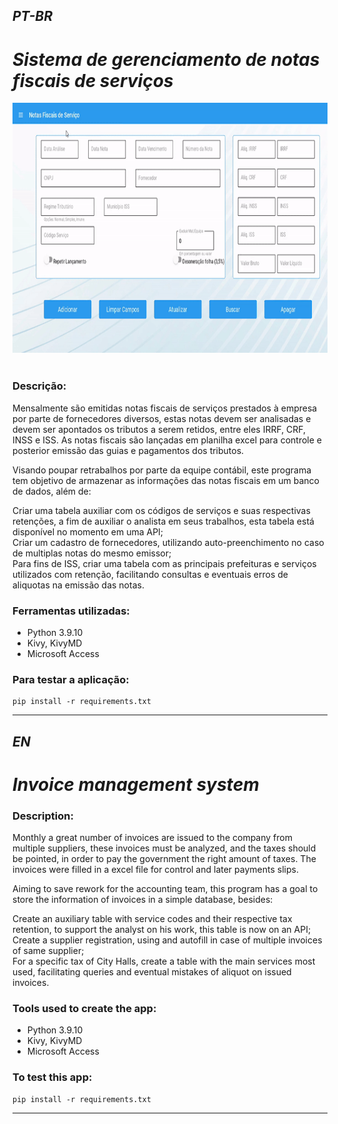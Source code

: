 ## *PT-BR*

# ***Sistema de gerenciamento de notas fiscais de serviços***

<img src="https://github.com/LeandroPOliveira/Controle-Notas-Servicos-Kivy/blob/main/cadastro-nota.gif" width="800" height="400"><br><br>

### Descrição:

Mensalmente são emitidas notas fiscais de serviços prestados à empresa por parte de fornecedores diversos, estas notas devem ser analisadas e devem ser apontados os tributos a serem retidos, entre eles IRRF, CRF, INSS e ISS. As notas fiscais são lançadas em planilha excel para controle e posterior emissão das guias e pagamentos dos tributos.

Visando poupar retrabalhos por parte da equipe contábil, este programa tem objetivo de armazenar as informações das notas fiscais em um banco de dados, além de:

Criar uma tabela auxiliar com os códigos de serviços e suas respectivas retenções, a fim de auxiliar o analista em seus trabalhos, esta tabela está disponível no momento em uma API;<br>
Criar um cadastro de fornecedores, utilizando auto-preenchimento no caso de multiplas notas do mesmo emissor;<br>
Para fins de ISS, criar uma tabela com as principais prefeituras e serviços utilizados com retenção, facilitando consultas e eventuais erros de aliquotas na emissão das notas.<br>

### Ferramentas utilizadas: 
- Python 3.9.10
- Kivy, KivyMD
- Microsoft Access

### Para testar a aplicação:

~~~
pip install -r requirements.txt
~~~

---

## *EN*

# ***Invoice management system***

### Description:

Monthly a great number of invoices are issued to the company from multiple suppliers, these invoices must be analyzed, and the taxes should be pointed, in order to pay the government the right amount of taxes. The invoices were filled in a excel file for control and later payments slips.

Aiming to save rework for the accounting team, this program has a goal to store the information of invoices in a simple database, besides:

Create an auxiliary table with service codes and their respective tax retention, to support the analyst on his work, this table is now on an API;<br>
Create a supplier registration, using and autofill in case of multiple invoices of same supplier;<br>
For a specific tax of City Halls, create a table with the main services most used, facilitating queries and eventual mistakes of aliquot on issued invoices.<br>

### Tools used to create the app:
- Python 3.9.10
- Kivy, KivyMD
- Microsoft Access

### To test this app:

~~~
pip install -r requirements.txt
~~~
 
---


